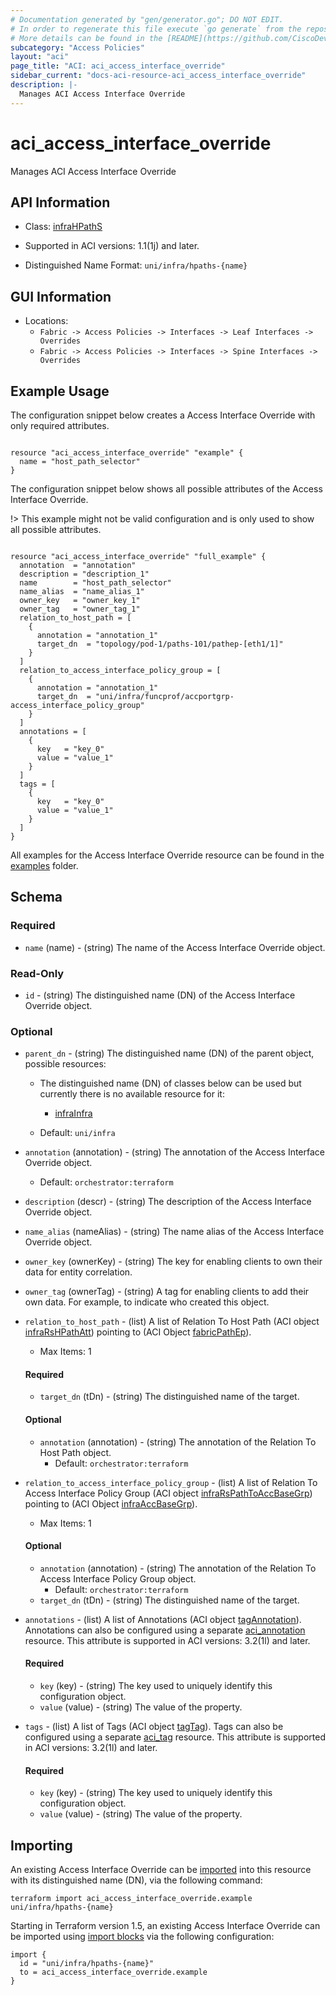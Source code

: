 ```yaml
---
# Documentation generated by "gen/generator.go"; DO NOT EDIT.
# In order to regenerate this file execute `go generate` from the repository root.
# More details can be found in the [README](https://github.com/CiscoDevNet/terraform-provider-aci/blob/master/README.md).
subcategory: "Access Policies"
layout: "aci"
page_title: "ACI: aci_access_interface_override"
sidebar_current: "docs-aci-resource-aci_access_interface_override"
description: |-
  Manages ACI Access Interface Override
---
```


# aci_access_interface_override #

Manages ACI Access Interface Override



## API Information ##

* Class: [infraHPathS](https://pubhub.devnetcloud.com/media/model-doc-latest/docs/app/index.html#/objects/infraHPathS/overview)

* Supported in ACI versions: 1.1(1j) and later.

* Distinguished Name Format: `uni/infra/hpaths-{name}`

## GUI Information ##

* Locations:
  - `Fabric -> Access Policies -> Interfaces -> Leaf Interfaces -> Overrides`
  - `Fabric -> Access Policies -> Interfaces -> Spine Interfaces -> Overrides`

## Example Usage ##

The configuration snippet below creates a Access Interface Override with only required attributes.

```hcl

resource "aci_access_interface_override" "example" {
  name = "host_path_selector"
}

```
The configuration snippet below shows all possible attributes of the Access Interface Override.

!> This example might not be valid configuration and is only used to show all possible attributes.

```hcl

resource "aci_access_interface_override" "full_example" {
  annotation  = "annotation"
  description = "description_1"
  name        = "host_path_selector"
  name_alias  = "name_alias_1"
  owner_key   = "owner_key_1"
  owner_tag   = "owner_tag_1"
  relation_to_host_path = [
    {
      annotation = "annotation_1"
      target_dn  = "topology/pod-1/paths-101/pathep-[eth1/1]"
    }
  ]
  relation_to_access_interface_policy_group = [
    {
      annotation = "annotation_1"
      target_dn  = "uni/infra/funcprof/accportgrp-access_interface_policy_group"
    }
  ]
  annotations = [
    {
      key   = "key_0"
      value = "value_1"
    }
  ]
  tags = [
    {
      key   = "key_0"
      value = "value_1"
    }
  ]
}

```

All examples for the Access Interface Override resource can be found in the [examples](https://github.com/CiscoDevNet/terraform-provider-aci/tree/master/examples/resources/aci_access_interface_override) folder.

## Schema ##

### Required ###

* `name` (name) - (string) The name of the Access Interface Override object.

### Read-Only ###

* `id` - (string) The distinguished name (DN) of the Access Interface Override object.

### Optional ###
* `parent_dn` - (string) The distinguished name (DN) of the parent object, possible resources:
  - The distinguished name (DN) of classes below can be used but currently there is no available resource for it:
    - [infraInfra](https://pubhub.devnetcloud.com/media/model-doc-latest/docs/app/index.html#/objects/infraInfra/overview)

  - Default: `uni/infra`
  
* `annotation` (annotation) - (string) The annotation of the Access Interface Override object.
  - Default: `orchestrator:terraform`
* `description` (descr) - (string) The description of the Access Interface Override object.
* `name_alias` (nameAlias) - (string) The name alias of the Access Interface Override object.
* `owner_key` (ownerKey) - (string) The key for enabling clients to own their data for entity correlation.
* `owner_tag` (ownerTag) - (string) A tag for enabling clients to add their own data. For example, to indicate who created this object.

* `relation_to_host_path` - (list) A list of Relation To Host Path (ACI object [infraRsHPathAtt](https://pubhub.devnetcloud.com/media/model-doc-latest/docs/app/index.html#/objects/infraRsHPathAtt/overview)) pointing to  (ACI Object [fabricPathEp](https://pubhub.devnetcloud.com/media/model-doc-latest/docs/app/index.html#/objects/fabricPathEp/overview)).
    - Max Items: 1
  
  #### Required ####
  
  * `target_dn` (tDn) - (string) The distinguished name of the target.

  #### Optional ####
    
  * `annotation` (annotation) - (string) The annotation of the Relation To Host Path object.
      - Default: `orchestrator:terraform`

* `relation_to_access_interface_policy_group` - (list) A list of Relation To Access Interface Policy Group (ACI object [infraRsPathToAccBaseGrp](https://pubhub.devnetcloud.com/media/model-doc-latest/docs/app/index.html#/objects/infraRsPathToAccBaseGrp/overview)) pointing to  (ACI Object [infraAccBaseGrp](https://pubhub.devnetcloud.com/media/model-doc-latest/docs/app/index.html#/objects/infraAccBaseGrp/overview)).
    - Max Items: 1
  

  #### Optional ####
    
  * `annotation` (annotation) - (string) The annotation of the Relation To Access Interface Policy Group object.
      - Default: `orchestrator:terraform`
  * `target_dn` (tDn) - (string) The distinguished name of the target.

* `annotations` - (list) A list of Annotations (ACI object [tagAnnotation](https://pubhub.devnetcloud.com/media/model-doc-latest/docs/app/index.html#/objects/tagAnnotation/overview)). Annotations can also be configured using a separate [aci_annotation](https://registry.terraform.io/providers/CiscoDevNet/aci/latest/docs/resources/annotation) resource. This attribute is supported in ACI versions: 3.2(1l) and later.
  
  #### Required ####
  
  * `key` (key) - (string) The key used to uniquely identify this configuration object.
  * `value` (value) - (string) The value of the property.

* `tags` - (list) A list of Tags (ACI object [tagTag](https://pubhub.devnetcloud.com/media/model-doc-latest/docs/app/index.html#/objects/tagTag/overview)). Tags can also be configured using a separate [aci_tag](https://registry.terraform.io/providers/CiscoDevNet/aci/latest/docs/resources/tag) resource. This attribute is supported in ACI versions: 3.2(1l) and later.
  
  #### Required ####
  
  * `key` (key) - (string) The key used to uniquely identify this configuration object.
  * `value` (value) - (string) The value of the property.

## Importing

An existing Access Interface Override can be [imported](https://www.terraform.io/docs/import/index.html) into this resource with its distinguished name (DN), via the following command:

```
terraform import aci_access_interface_override.example uni/infra/hpaths-{name}
```

Starting in Terraform version 1.5, an existing Access Interface Override can be imported
using [import blocks](https://developer.hashicorp.com/terraform/language/import) via the following configuration:

```
import {
  id = "uni/infra/hpaths-{name}"
  to = aci_access_interface_override.example
}
```
